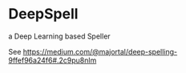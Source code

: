 # DeepSpell
a Deep Learning based Speller

See https://medium.com/@majortal/deep-spelling-9ffef96a24f6#.2c9pu8nlm

